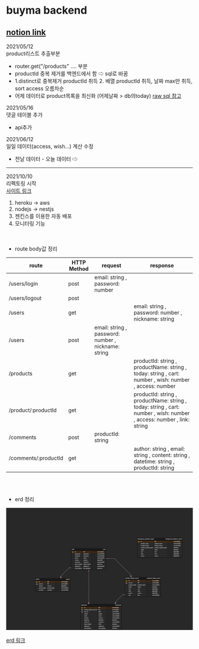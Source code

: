 # buyma backend

## [notion link](https://www.notion.so/buyma-f3a57a4c07e048989d1859560418db0f)


2021/05/12  
product리스트 추출부분  
- router.get("/products" .... 부분
- productId 중복 제거를 백엔드에서 함 ⇨ sql로 바꿈
- 1.distinct로 중복제거 productId 취득 2. 배열 productId 취득, 날짜 max만 취득, sort access 오름차순
- 어제 데이터로 product목록을 최신화 (어제날짜 > db의today)
[raw sql 참고](https://sequelize.org/master/manual/raw-queries.html)

2021/05/16  
댓글 테이블 추가
- api추가

2021/06/12  
일일 데이터(access, wish...) 계산 수정
- 전날 데이터 - 오늘 데이터 ⇨ 

---
2021/10/10  
리펙토링 시작  
[사이트 링크](https://buyma.netlify.app/login)
1. heroku -> aws
2. nodejs -> nestjs
3. 젠킨스를 이용한 자동 배포
4. 모니터링 기능  
<br></br>
- route body값 정리  

route | HTTP Method  | request | response
----- | ----- | ----- | -----
/users/login | post | email: string , password: number | 
/users/logout | post | | 
/users | get | | email: string , password: number , nickname: string
/users | post | email: string , password: number , nickname: string | 
/products | get | | productId: string , productName: string , today: string , cart: number , wish: number , access: number
/product/:productId | get | | productId: string , productName: string , today: string , cart: number , wish: number , access: number , link: string
/comments | post | productId: string |
/comments/:productId | get | | author: string , email: string , content: string , datetime: string , productId: string


<br></br>
- erd 정리  

![캡처](/image/bumay_refactoring.png)

[erd 링크](https://www.erdcloud.com/d/kTvSsGxeQ9MuzsDi5)